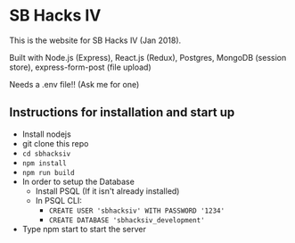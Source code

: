 # SB Hacks IV

This is the website for SB Hacks IV (Jan 2018).

Built with Node.js (Express), React.js (Redux), Postgres, MongoDB (session store), express-form-post (file upload)

Needs a .env file!! (Ask me for one)

## Instructions for installation and start up
  * Install nodejs
  * git clone this repo
  * `cd sbhacksiv`
  * `npm install`
  * `npm run build`
  * In order to setup the Database
    * Install PSQL (If it isn't already installed)
    * In PSQL CLI:
      * `CREATE USER 'sbhacksiv' WITH PASSWORD '1234'`
      * `CREATE DATABASE 'sbhacksiv_development'`
  * Type npm start to start the server
